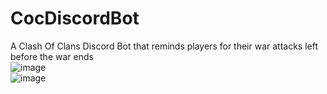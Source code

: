 # CocDiscordBot
A Clash Of Clans Discord Bot that reminds players for their war attacks left before the war ends
<br>
![image](https://user-images.githubusercontent.com/89842810/176885964-eef11b53-43ba-459e-bca7-a628602386e7.png)
<br>
![image](https://user-images.githubusercontent.com/89842810/176886102-a8e7685b-60ba-463d-995b-114ab270fcd2.png)

